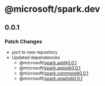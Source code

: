# @microsoft/spark.dev

## 0.0.1

### Patch Changes

- port to new repository
- Updated dependencies
    - @microsoft/spark.api@0.0.1
    - @microsoft/spark.apps@0.0.1
    - @microsoft/spark.common@0.0.1
    - @microsoft/spark.graph@0.0.1
